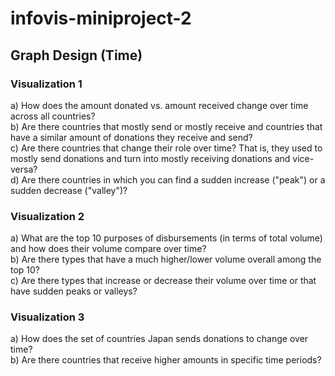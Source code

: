 # infovis-miniproject-2

## Graph Design (Time)

### Visualization 1  
a) How does the amount donated vs. amount received change over time across all countries?  
b) Are there countries that mostly send or mostly receive and countries that have a similar amount of donations they receive and send?  
c) Are there countries that change their role over time? That is, they used to mostly send donations and turn into mostly receiving donations and vice-versa?  
d) Are there countries in which you can find a sudden increase ("peak") or a sudden decrease ("valley")?  

### Visualization 2  
a) What are the top 10 purposes of disbursements (in terms of total volume) and how does their volume compare over time?  
b) Are there types that have a much higher/lower volume overall among the top 10?  
c) Are there types that increase or decrease their volume over time or that have sudden peaks or valleys?  

### Visualization 3
a) How does the set of countries Japan sends donations to change over time?  
b) Are there countries that receive higher amounts in specific time periods?  
